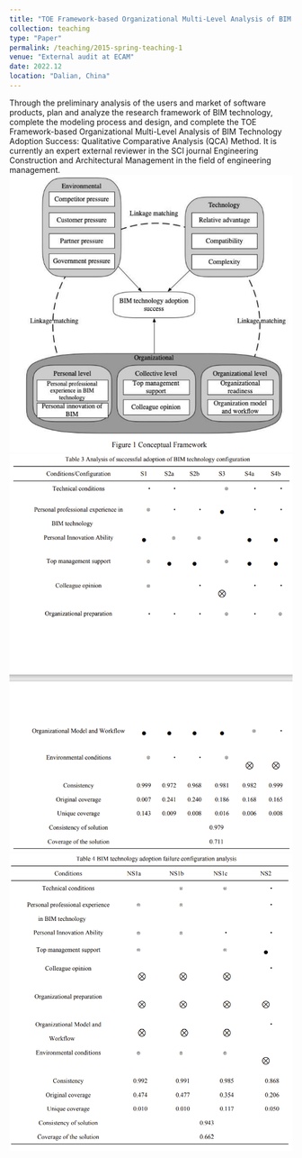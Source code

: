 ```yaml
---
title: "TOE Framework-based Organizational Multi-Level Analysis of BIM Technology Adoption Success: Qualitative Comparative Analysis (QCA) Method"
collection: teaching
type: "Paper"
permalink: /teaching/2015-spring-teaching-1
venue: "External audit at ECAM"
date: 2022.12
location: "Dalian, China"
---
```





Through the preliminary analysis of the users and market of software products, plan and analyze the research framework of BIM technology, complete the modeling process and design, and complete the TOE Framework-based Organizational Multi-Level Analysis of BIM Technology Adoption Success: Qualitative Comparative Analysis (QCA) Method. It is currently an expert external reviewer in the SCI journal Engineering Construction and Architectural Management in the field of engineering management.
<br/><img src='/images/QCA1.png'><br/><img src='/images/QCA2.png'><br/><img src='/images/QCA3.png'>

